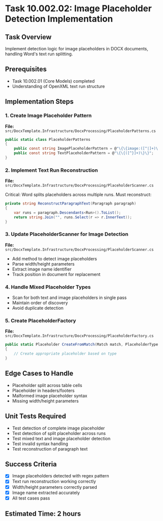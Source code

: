 # Task 10.002.02: Image Placeholder Detection Implementation

## Task Overview
Implement detection logic for image placeholders in DOCX documents, handling Word's text run splitting.

## Prerequisites
- Task 10.002.01 (Core Models) completed
- Understanding of OpenXML text run structure

## Implementation Steps

### 1. Create Image Placeholder Pattern
**File:** `src/DocxTemplate.Infrastructure/DocxProcessing/PlaceholderPatterns.cs`
```csharp
public static class PlaceholderPatterns
{
    public const string ImagePlaceholderPattern = @"\{\{image:([^|]+)\|width:(\d+)\|height:(\d+)\}\}";
    public const string TextPlaceholderPattern = @"\{\{([^}]+)\}\}";
}
```

### 2. Implement Text Run Reconstruction
**File:** `src/DocxTemplate.Infrastructure/DocxProcessing/PlaceholderScanner.cs`

Critical: Word splits placeholders across multiple runs. Must reconstruct:
```csharp
private string ReconstructParagraphText(Paragraph paragraph)
{
    var runs = paragraph.Descendants<Run>().ToList();
    return string.Join("", runs.Select(r => r.InnerText));
}
```

### 3. Update PlaceholderScanner for Image Detection
**File:** `src/DocxTemplate.Infrastructure/DocxProcessing/PlaceholderScanner.cs`
- Add method to detect image placeholders
- Parse width/height parameters
- Extract image name identifier
- Track position in document for replacement

### 4. Handle Mixed Placeholder Types
- Scan for both text and image placeholders in single pass
- Maintain order of discovery
- Avoid duplicate detection

### 5. Create PlaceholderFactory
**File:** `src/DocxTemplate.Infrastructure/DocxProcessing/PlaceholderFactory.cs`
```csharp
public static Placeholder CreateFromMatch(Match match, PlaceholderType type)
{
    // Create appropriate placeholder based on type
}
```

## Edge Cases to Handle
- Placeholder split across table cells
- Placeholder in headers/footers
- Malformed image placeholder syntax
- Missing width/height parameters

## Unit Tests Required
- Test detection of complete image placeholder
- Test detection of split placeholder across runs
- Test mixed text and image placeholder detection
- Test invalid syntax handling
- Test reconstruction of paragraph text

## Success Criteria
- [x] Image placeholders detected with regex pattern
- [x] Text run reconstruction working correctly
- [x] Width/height parameters correctly parsed
- [x] Image name extracted accurately
- [x] All test cases pass

## Estimated Time: 2 hours